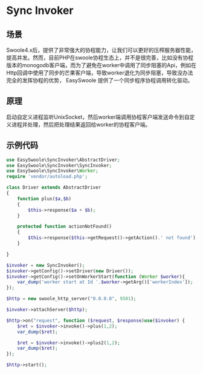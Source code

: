 # Sync Invoker

## 场景
Swoole4.x后，提供了非常强大的协程能力，让我们可以更好的压榨服务器性能，提高并发。然而，目前PHP在swoole协程生态上，并不是很完善，比如没有协程版本的monogodb客户端，而为了避免在worker中调用了同步阻塞的Api，例如在Http回调中使用了同步的芒果客户端，导致worker退化为同步阻塞，导致没办法完全的发挥协程的优势，
EasySwoole 提供了一个同步程序协程调用转化驱动。

## 原理
启动自定义进程监听UnixSocket，然后worker端调用协程客户端发送命令到自定义进程并处理，然后把处理结果返回给worker的协程客户端。

## 示例代码

```php
use EasySwoole\SyncInvoker\AbstractDriver;
use EasySwoole\SyncInvoker\SyncInvoker;
use EasySwoole\SyncInvoker\Worker;
require 'vendor/autoload.php';

class Driver extends AbstractDriver
{
    function plus($a,$b)
    {
        $this->response($a + $b);
    }

    protected function actionNotFound()
    {
        $this->response($this->getRequest()->getAction().' not found');
    }

}

$invoker = new SyncInvoker();
$invoker->getConfig()->setDriver(new Driver());
$invoker->getConfig()->setOnWorkerStart(function (Worker $worker){
    var_dump('worker start at Id '.$worker->getArg()['workerIndex']);
});

$http = new swoole_http_server("0.0.0.0", 9501);

$invoker->attachServer($http);

$http->on("request", function ($request, $response)use($invoker) {
    $ret = $invoker->invoke()->plus(1,2);
    var_dump($ret);

    $ret = $invoker->invoke()->plus2(1,2);
    var_dump($ret);
});

$http->start();
```
